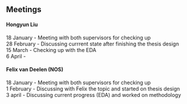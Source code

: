 ## Meetings

#### Hongyun Liu 
18 January - Meeting with both supervisors for checking up <br />
28 February - Discussing currrent state after finishing the thesis design <br /> 
15 March - Checking up with the EDA <br /> 
6 April - <br /> 

#### Felix van Deelen (NOS)
18 January - Meeting with both supervisors for checking up <br />
1 February - Discussing with Felix the topic and started on thesis design <br />
3 april - Discussing current progress (EDA) and worked on methodology
